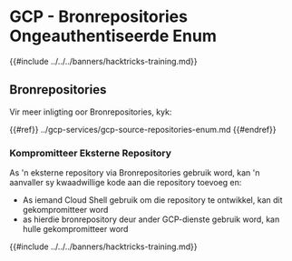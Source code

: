 # GCP - Bronrepositories Ongeauthentiseerde Enum

{{#include ../../../banners/hacktricks-training.md}}

## Bronrepositories

Vir meer inligting oor Bronrepositories, kyk:

{{#ref}}
../gcp-services/gcp-source-repositories-enum.md
{{#endref}}

### Kompromitteer Eksterne Repository

As 'n eksterne repository via Bronrepositories gebruik word, kan 'n aanvaller sy kwaadwillige kode aan die repository toevoeg en:

- As iemand Cloud Shell gebruik om die repository te ontwikkel, kan dit gekompromitteer word
- as hierdie bronrepository deur ander GCP-dienste gebruik word, kan hulle gekompromitteer word

{{#include ../../../banners/hacktricks-training.md}}
